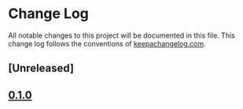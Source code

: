 # Change Log
All notable changes to this project will be documented in this file. This change log follows the conventions of [keepachangelog.com](http://keepachangelog.com/).

## [Unreleased]

## [0.1.0]

[0.1.0]: https://github.com/IGJoshua/farolero/compare/0.1.0...HEAD
